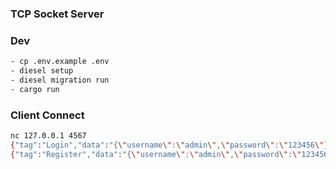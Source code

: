 ### TCP Socket Server


### Dev
```bash
- cp .env.example .env
- diesel setup
- diesel migration run
- cargo run
```
### Client Connect
```bash
nc 127.0.0.1 4567
{"tag":"Login","data":"{\"username\":\"admin\",\"password\":\"123456\"}"}
{"tag":"Register","data":"{\"username\":\"admin\",\"password\":\"123456\"}"}
```
